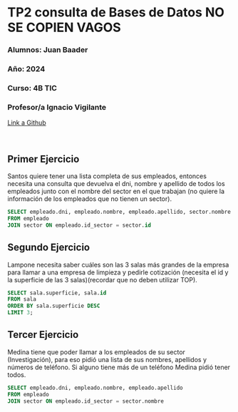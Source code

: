 # TP2 consulta de Bases de Datos  NO SE COPIEN VAGOS

### **Alumnos:** Juan Baader

### **Año:** 2024

### **Curso:** 4B TIC

### **Profesor/a** Ignacio Vigilante

[Link a Github](https://github.com/juanpanpanyz/TP2-BasedeDatos)


<br>

## **Primer Ejercicio**
Santos quiere tener una lista completa de sus empleados, entonces necesita una consulta que devuelva el dni, nombre y apellido de todos los empleados junto con el nombre del sector en el que trabajan (no quiere la información de los empleados que no tienen un sector).
```sql
SELECT empleado.dni, empleado.nombre, empleado.apellido, sector.nombre
FROM empleado
JOIN sector ON empleado.id_sector = sector.id
```

## **Segundo Ejercicio**
Lampone necesita saber cuáles son las 3 salas más grandes de la empresa para llamar a una empresa de limpieza y pedirle cotización (necesita el id y la superficie de las 3 salas)(recordar que no deben utilizar TOP).
```sql
SELECT sala.superficie, sala.id
FROM sala
ORDER BY sala.superficie DESC
LIMIT 3;
```

## **Tercer Ejercicio**
Medina tiene que poder llamar a los empleados de su sector (Investigación), para eso pidió una lista de sus nombres, apellidos y números de teléfono. Si alguno tiene más de un teléfono Medina pidió tener todos.

```sql
SELECT empleado.dni, empleado.nombre, empleado.apellido
FROM empleado
JOIN sector ON empleado.id_sector = sector.nombre
```
